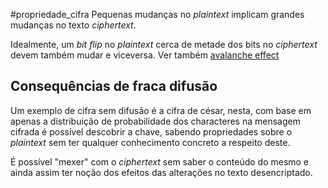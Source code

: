 #propriedade_cifra
Pequenas mudanças no *plaintext* implicam grandes mudanças no texto *ciphertext*.

Idealmente, um *bit flip* no *plaintext* cerca de metade dos bits no *ciphertext* devem também mudar e viceversa.
Ver também [avalanche effect](https://en.wikipedia.org/wiki/Avalanche_effect "Avalanche effect")

## Consequências de fraca difusão
Um exemplo de cifra sem difusão é a cifra de césar, nesta, com base em apenas a distribuição de probabilidade dos characteres na mensagem cifrada é possível descobrir a chave, sabendo propriedades sobre o *plaintext* sem ter qualquer conhecimento concreto a respeito deste.

É possível "mexer" com o *ciphertext* sem saber o conteúdo do mesmo e ainda assim ter noção dos efeitos das alterações no texto desencriptado.

